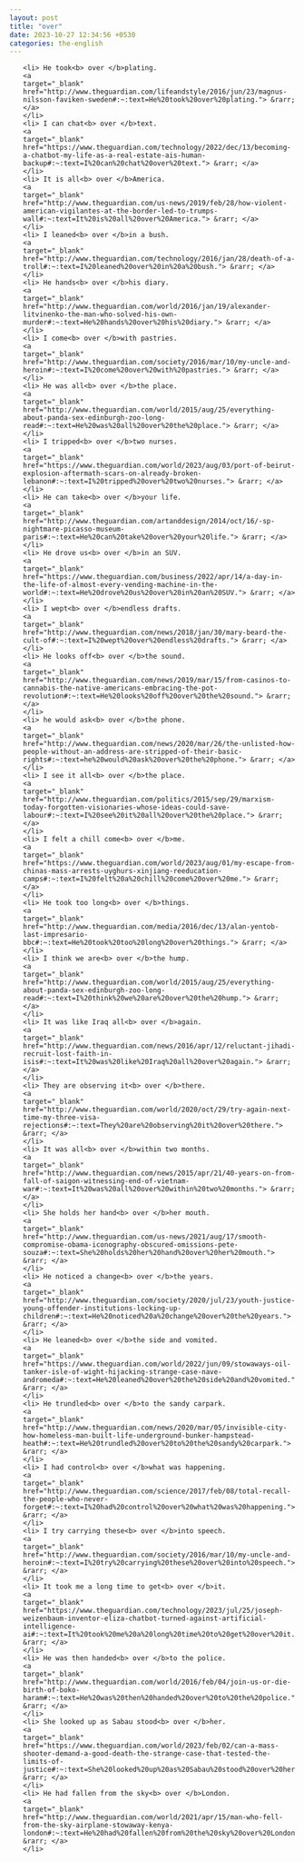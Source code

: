 ```yaml
---
layout: post
title: "over"
date: 2023-10-27 12:34:56 +0530
categories: the-english
---
```

<ol>

    <li> He took<b> over </b>plating.
    <a 
    target="_blank" 
    href="http://www.theguardian.com/lifeandstyle/2016/jun/23/magnus-nilsson-faviken-sweden#:~:text=He%20took%20over%20plating."> &rarr; </a>
    </li>
    <li> I can chat<b> over </b>text.
    <a 
    target="_blank" 
    href="https://www.theguardian.com/technology/2022/dec/13/becoming-a-chatbot-my-life-as-a-real-estate-ais-human-backup#:~:text=I%20can%20chat%20over%20text."> &rarr; </a>
    </li>
    <li> It is all<b> over </b>America.
    <a 
    target="_blank" 
    href="http://www.theguardian.com/us-news/2019/feb/28/how-violent-american-vigilantes-at-the-border-led-to-trumps-wall#:~:text=It%20is%20all%20over%20America."> &rarr; </a>
    </li>
    <li> I leaned<b> over </b>in a bush.
    <a 
    target="_blank" 
    href="http://www.theguardian.com/technology/2016/jan/28/death-of-a-troll#:~:text=I%20leaned%20over%20in%20a%20bush."> &rarr; </a>
    </li>
    <li> He hands<b> over </b>his diary.
    <a 
    target="_blank" 
    href="http://www.theguardian.com/world/2016/jan/19/alexander-litvinenko-the-man-who-solved-his-own-murder#:~:text=He%20hands%20over%20his%20diary."> &rarr; </a>
    </li>
    <li> I come<b> over </b>with pastries.
    <a 
    target="_blank" 
    href="http://www.theguardian.com/society/2016/mar/10/my-uncle-and-heroin#:~:text=I%20come%20over%20with%20pastries."> &rarr; </a>
    </li>
    <li> He was all<b> over </b>the place.
    <a 
    target="_blank" 
    href="http://www.theguardian.com/world/2015/aug/25/everything-about-panda-sex-edinburgh-zoo-long-read#:~:text=He%20was%20all%20over%20the%20place."> &rarr; </a>
    </li>
    <li> I tripped<b> over </b>two nurses.
    <a 
    target="_blank" 
    href="https://www.theguardian.com/world/2023/aug/03/port-of-beirut-explosion-aftermath-scars-on-already-broken-lebanon#:~:text=I%20tripped%20over%20two%20nurses."> &rarr; </a>
    </li>
    <li> He can take<b> over </b>your life.
    <a 
    target="_blank" 
    href="http://www.theguardian.com/artanddesign/2014/oct/16/-sp-nightmare-picasso-museum-paris#:~:text=He%20can%20take%20over%20your%20life."> &rarr; </a>
    </li>
    <li> He drove us<b> over </b>in an SUV.
    <a 
    target="_blank" 
    href="https://www.theguardian.com/business/2022/apr/14/a-day-in-the-life-of-almost-every-vending-machine-in-the-world#:~:text=He%20drove%20us%20over%20in%20an%20SUV."> &rarr; </a>
    </li>
    <li> I wept<b> over </b>endless drafts.
    <a 
    target="_blank" 
    href="http://www.theguardian.com/news/2018/jan/30/mary-beard-the-cult-of#:~:text=I%20wept%20over%20endless%20drafts."> &rarr; </a>
    </li>
    <li> He looks off<b> over </b>the sound.
    <a 
    target="_blank" 
    href="http://www.theguardian.com/news/2019/mar/15/from-casinos-to-cannabis-the-native-americans-embracing-the-pot-revolution#:~:text=He%20looks%20off%20over%20the%20sound."> &rarr; </a>
    </li>
    <li> he would ask<b> over </b>the phone.
    <a 
    target="_blank" 
    href="http://www.theguardian.com/news/2020/mar/26/the-unlisted-how-people-without-an-address-are-stripped-of-their-basic-rights#:~:text=he%20would%20ask%20over%20the%20phone."> &rarr; </a>
    </li>
    <li> I see it all<b> over </b>the place.
    <a 
    target="_blank" 
    href="http://www.theguardian.com/politics/2015/sep/29/marxism-today-forgotten-visionaries-whose-ideas-could-save-labour#:~:text=I%20see%20it%20all%20over%20the%20place."> &rarr; </a>
    </li>
    <li> I felt a chill come<b> over </b>me.
    <a 
    target="_blank" 
    href="https://www.theguardian.com/world/2023/aug/01/my-escape-from-chinas-mass-arrests-uyghurs-xinjiang-reeducation-camps#:~:text=I%20felt%20a%20chill%20come%20over%20me."> &rarr; </a>
    </li>
    <li> He took too long<b> over </b>things.
    <a 
    target="_blank" 
    href="http://www.theguardian.com/media/2016/dec/13/alan-yentob-last-impresario-bbc#:~:text=He%20took%20too%20long%20over%20things."> &rarr; </a>
    </li>
    <li> I think we are<b> over </b>the hump.
    <a 
    target="_blank" 
    href="http://www.theguardian.com/world/2015/aug/25/everything-about-panda-sex-edinburgh-zoo-long-read#:~:text=I%20think%20we%20are%20over%20the%20hump."> &rarr; </a>
    </li>
    <li> It was like Iraq all<b> over </b>again.
    <a 
    target="_blank" 
    href="http://www.theguardian.com/news/2016/apr/12/reluctant-jihadi-recruit-lost-faith-in-isis#:~:text=It%20was%20like%20Iraq%20all%20over%20again."> &rarr; </a>
    </li>
    <li> They are observing it<b> over </b>there.
    <a 
    target="_blank" 
    href="http://www.theguardian.com/world/2020/oct/29/try-again-next-time-my-three-visa-rejections#:~:text=They%20are%20observing%20it%20over%20there."> &rarr; </a>
    </li>
    <li> It was all<b> over </b>within two months.
    <a 
    target="_blank" 
    href="http://www.theguardian.com/news/2015/apr/21/40-years-on-from-fall-of-saigon-witnessing-end-of-vietnam-war#:~:text=It%20was%20all%20over%20within%20two%20months."> &rarr; </a>
    </li>
    <li> She holds her hand<b> over </b>her mouth.
    <a 
    target="_blank" 
    href="http://www.theguardian.com/us-news/2021/aug/17/smooth-compromise-obama-iconography-obscured-omissions-pete-souza#:~:text=She%20holds%20her%20hand%20over%20her%20mouth."> &rarr; </a>
    </li>
    <li> He noticed a change<b> over </b>the years.
    <a 
    target="_blank" 
    href="http://www.theguardian.com/society/2020/jul/23/youth-justice-young-offender-institutions-locking-up-children#:~:text=He%20noticed%20a%20change%20over%20the%20years."> &rarr; </a>
    </li>
    <li> He leaned<b> over </b>the side and vomited.
    <a 
    target="_blank" 
    href="https://www.theguardian.com/world/2022/jun/09/stowaways-oil-tanker-isle-of-wight-hijacking-strange-case-nave-andromeda#:~:text=He%20leaned%20over%20the%20side%20and%20vomited."> &rarr; </a>
    </li>
    <li> He trundled<b> over </b>to the sandy carpark.
    <a 
    target="_blank" 
    href="http://www.theguardian.com/news/2020/mar/05/invisible-city-how-homeless-man-built-life-underground-bunker-hampstead-heath#:~:text=He%20trundled%20over%20to%20the%20sandy%20carpark."> &rarr; </a>
    </li>
    <li> I had control<b> over </b>what was happening.
    <a 
    target="_blank" 
    href="http://www.theguardian.com/science/2017/feb/08/total-recall-the-people-who-never-forget#:~:text=I%20had%20control%20over%20what%20was%20happening."> &rarr; </a>
    </li>
    <li> I try carrying these<b> over </b>into speech.
    <a 
    target="_blank" 
    href="http://www.theguardian.com/society/2016/mar/10/my-uncle-and-heroin#:~:text=I%20try%20carrying%20these%20over%20into%20speech."> &rarr; </a>
    </li>
    <li> It took me a long time to get<b> over </b>it.
    <a 
    target="_blank" 
    href="https://www.theguardian.com/technology/2023/jul/25/joseph-weizenbaum-inventor-eliza-chatbot-turned-against-artificial-intelligence-ai#:~:text=It%20took%20me%20a%20long%20time%20to%20get%20over%20it."> &rarr; </a>
    </li>
    <li> He was then handed<b> over </b>to the police.
    <a 
    target="_blank" 
    href="http://www.theguardian.com/world/2016/feb/04/join-us-or-die-birth-of-boko-haram#:~:text=He%20was%20then%20handed%20over%20to%20the%20police."> &rarr; </a>
    </li>
    <li> She looked up as Sabau stood<b> over </b>her.
    <a 
    target="_blank" 
    href="https://www.theguardian.com/world/2023/feb/02/can-a-mass-shooter-demand-a-good-death-the-strange-case-that-tested-the-limits-of-justice#:~:text=She%20looked%20up%20as%20Sabau%20stood%20over%20her."> &rarr; </a>
    </li>
    <li> He had fallen from the sky<b> over </b>London.
    <a 
    target="_blank" 
    href="http://www.theguardian.com/world/2021/apr/15/man-who-fell-from-the-sky-airplane-stowaway-kenya-london#:~:text=He%20had%20fallen%20from%20the%20sky%20over%20London."> &rarr; </a>
    </li>